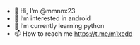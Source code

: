 - 👋 Hi, I’m @mmnnx23
- 👀 I’m interested in android
- 🌱 I’m currently learning python
- 📫 How to reach me https://t.me/m1xedd

<!---
mmnnx23/mmnnx23 is a ✨ special ✨ repository because its `README.md` (this file) appears on your GitHub profile.
You can click the Preview link to take a look at your changes.
--->
